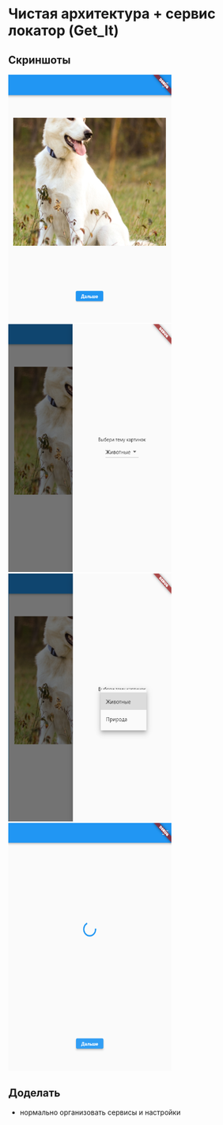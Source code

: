 # Чистая архитектура + сервис локатор (Get_It)

## Скриншоты

<img src="assets/images/screenshots/1.png" width="330" height="500">
<img src="assets/images/screenshots/2.png" width="330" height="500">
<img src="assets/images/screenshots/3.png" width="330" height="500">
<img src="assets/images/screenshots/4.png" width="330" height="500">

## Доделать

* нормально организовать сервисы и настройки
